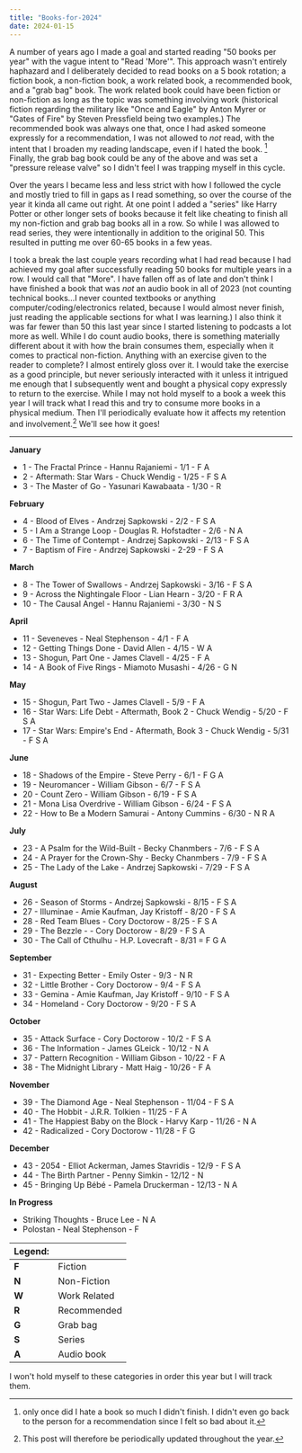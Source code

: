 ```yaml
---
title: "Books-for-2024"
date: 2024-01-15
---
```


A number of years ago I made a goal and started reading "50 books per year" with the vague intent to "Read 'More'". This approach wasn't entirely haphazard and I deliberately decided to read books on a 5 book rotation; a fiction book, a non-fiction book, a work related book, a recommended book, and a "grab bag" book. The work related book could have been fiction or non-fiction as long as the topic was something involving work (historical fiction regarding the military like "Once and Eagle" by Anton Myrer or "Gates of Fire" by Steven Pressfield being two examples.) The recommended book was always one that, once I had asked someone expressly for a recommendation, I was not allowed to *not* read, with the intent that I broaden my reading landscape, even if I hated the book. [^1] Finally, the grab bag book could be any of the above and was set a "pressure release valve" so I didn't feel I was trapping myself in this cycle. 

Over the years I became less and less strict with how I followed the cycle and mostly tried to fill in gaps as I read something, so over the course of the year it kinda all came out right. At one point I added a "series" like Harry Potter or other longer sets of books because it felt like cheating to finish all my non-fiction and grab bag books all in a row. So while I was allowed to read series, they were intentionally in addition to the original 50. This resulted in putting me over 60-65 books in a few yeas. 
 
I took a break the last couple years recording what I had read because I had achieved my goal after successfully reading 50 books for multiple years in a row. I would call that "More". I have fallen off as of late and don't think I have finished a book that was *not* an audio book in all of 2023 (not counting technical books...I never counted textbooks or anything computer/coding/electronics related, because I would almost never finish, just reading the applicable sections for what I was learning.) I also think it was far fewer than 50 this last year since I started listening to podcasts a lot more as well. While I do count audio books, there is something materially different about it with how the brain consumes them, especially when it comes to practical non-fiction. Anything with an exercise given to the reader to complete? I almost entirely gloss over it. I would take the exercise as a good principle, but never seriously interacted with it unless it intrigued me enough that I subsequently went and bought a physical copy expressly to return to the exercise.  While I may not hold myself to a book a week this year I will track what I read this and try to consume more books in a physical medium. Then I'll periodically evaluate how it affects my retention and involvement.[^2] We'll see how it goes!

---

**January**

- 1 - The Fractal Prince - Hannu Rajaniemi - 1/1 - F A
- 2 - Aftermath: Star Wars - Chuck Wendig - 1/25 - F S A 
- 3 - The Master of Go - Yasunari Kawabaata - 1/30 - R

**February**

- 4 - Blood of Elves - Andrzej Sapkowski - 2/2 - F S A
- 5 - I Am a Strange Loop - Douglas R. Hofstadter - 2/6 - N A
- 6 - The Time of Contempt - Andrzej Sapkowski - 2/13 - F S A
- 7 - Baptism of Fire - Andrzej Sapkowski - 2-29 - F S A

**March**

- 8 - The Tower of Swallows - Andrzej Sapkowski - 3/16 - F S A
- 9 - Across the Nightingale Floor - Lian Hearn - 3/20 - F R A
- 10 - The Causal Angel - Hannu Rajaniemi - 3/30 - N S

**April**

- 11 - Seveneves - Neal Stephenson - 4/1 - F A
- 12 - Getting Things Done - David Allen - 4/15 - W A
- 13 - Shogun, Part One - James Clavell - 4/25 - F A
- 14 - A Book of Five Rings - Miamoto Musashi - 4/26 - G N

**May**

- 15 - Shogun, Part Two - James Clavell - 5/9 - F A
- 16 - Star Wars: Life Debt - Aftermath, Book 2 - Chuck Wendig - 5/20 - F S A
- 17 - Star Wars: Empire's End - Aftermath, Book 3 - Chuck Wendig - 5/31 - F S A

**June**

- 18 - Shadows of the Empire - Steve Perry - 6/1 - F G A
- 19 - Neuromancer - William Gibson - 6/7 - F S A
- 20 - Count Zero - William Gibson - 6/19 - F S A
- 21 - Mona Lisa Overdrive - William Gibson - 6/24 - F S A
- 22 - How to Be a Modern Samurai - Antony Cummins - 6/30 - N R A

**July**

- 23  - A Psalm for the Wild-Built - Becky Chanmbers - 7/6 - F S A 
- 24 - A Prayer for the Crown-Shy - Becky Chanmbers - 7/9 - F S A 
- 25 - The Lady of the Lake - Andrzej Sapkowski - 7/29 - F S A

**August**

- 26 - Season of Storms - Andrzej Sapkowski - 8/15 - F S A
- 27 - Illuminae - Amie Kaufman, Jay Kristoff - 8/20 - F S A
- 28 - Red Team Blues - Cory Doctorow - 8/25 - F S A
- 29 - The Bezzle - - Cory Doctorow - 8/29 - F S A
- 30 - The Call of Cthulhu - H.P. Lovecraft - 8/31 = F G A 

**September**

- 31 - Expecting Better - Emily Oster - 9/3 - N R 
- 32 - Little Brother - Cory Doctorow - 9/4 - F S A
- 33 - Gemina - Amie Kaufman, Jay Kristoff - 9/10 - F S A
- 34 - Homeland - Cory Doctorow - 9/20 - F S A

**October**

- 35 - Attack Surface - Cory Doctorow - 10/2 - F S A
- 36 - The Information - James GLeick - 10/12 - N A
- 37 - Pattern Recognition - William Gibson - 10/22 - F A
- 38 - The Midnight Library - Matt Haig - 10/26 - F A

**November**

- 39 - The Diamond Age - Neal Stephenson - 11/04 - F S A
- 40 - The Hobbit - J.R.R. Tolkien - 11/25 - F A
- 41 - The Happiest Baby on the Block - Harvy Karp - 11/26 - N A 
- 42 - Radicalized - Cory Doctorow - 11/28 - F G

**December**

- 43 - 2054 - Elliot Ackerman, James Stavridis - 12/9 - F S A
- 44 - The Birth Partner - Penny Simkin - 12/12 - N 
- 45 - Bringing Up Bébé - Pamela Druckerman - 12/13 - N A 


**In Progress** 

- Striking Thoughts - Bruce Lee - N A
- Polostan - Neal Stephenson -  F


| Legend: ||
|---|---|
|**F** | Fiction
| **N** | Non-Fiction |
| **W** | Work Related |
| **R** | Recommended |
| **G** | Grab bag |
| **S** | Series |
| **A** | Audio book |

I won't hold myself to these categories in order this year but I will track them.


[^1]: only once did I hate a book so much I didn't finish. I didn't even go back to the person for a recommendation since I felt so bad about it. 
 
[^2]: This post will therefore be periodically updated throughout the year.
